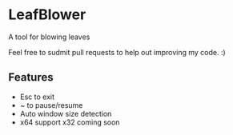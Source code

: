 
# LeafBlower
A tool for blowing leaves

Feel free to sudmit pull requests to help out improving my code. :)
## Features

- Esc to exit
- ~ to pause/resume
- Auto window size detection
- x64 support x32 coming soon